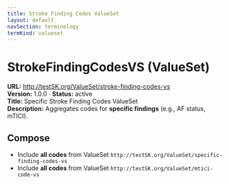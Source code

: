 ```yaml
---
title: Stroke Finding Codes ValueSet
layout: default
navSection: terminology
termKind: valueset
---
```

# StrokeFindingCodesVS (ValueSet)

**URL:** http://testSK.org/ValueSet/stroke-finding-codes-vs  
**Version:** 1.0.0 · **Status:** active  
**Title:** Specific Stroke Finding Codes ValueSet  
**Description:** Aggregates codes for **specific findings** (e.g., AF status, mTICI).

## Compose
- Include **all codes** from ValueSet `http://testSK.org/ValueSet/specific-finding-codes-vs`  
- Include **all codes** from ValueSet `http://testSK.org/ValueSet/mtici-code-vs`
